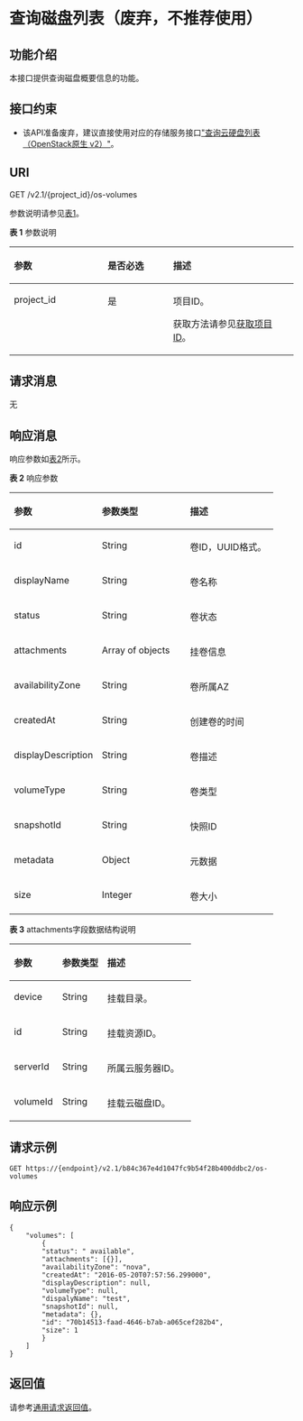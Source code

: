 # 查询磁盘列表（废弃，不推荐使用）<a name="ZH-CN_TOPIC_0065817709"></a>

## 功能介绍<a name="zh-cn_topic_0057973209_section52409933"></a>

本接口提供查询磁盘概要信息的功能。

## 接口约束<a name="zh-cn_topic_0057973209_section53828184"></a>

-   该API准备废弃，建议直接使用对应的存储服务接口["查询云硬盘列表（OpenStack原生 v2）"](https://support.huaweicloud.com/api-evs/evs_04_2068.html)。

## URI<a name="zh-cn_topic_0057973209_section1927356"></a>

GET /v2.1/\{project\_id\}/os-volumes

参数说明请参见[表1](#zh-cn_topic_0057973209_table2814978410562)。

**表 1**  参数说明

<a name="zh-cn_topic_0057973209_table2814978410562"></a>
<table><thead align="left"><tr id="zh-cn_topic_0057973209_row4149654710562"><th class="cellrowborder" valign="top" width="33%" id="mcps1.2.4.1.1"><p id="p5187119"><a name="p5187119"></a><a name="p5187119"></a>参数</p>
</th>
<th class="cellrowborder" valign="top" width="23%" id="mcps1.2.4.1.2"><p id="p17503500"><a name="p17503500"></a><a name="p17503500"></a>是否必选</p>
</th>
<th class="cellrowborder" valign="top" width="44%" id="mcps1.2.4.1.3"><p id="p8497414"><a name="p8497414"></a><a name="p8497414"></a>描述</p>
</th>
</tr>
</thead>
<tbody><tr id="zh-cn_topic_0057973209_row3491217610562"><td class="cellrowborder" valign="top" width="33%" headers="mcps1.2.4.1.1 "><p id="zh-cn_topic_0057973209_p931403110562"><a name="zh-cn_topic_0057973209_p931403110562"></a><a name="zh-cn_topic_0057973209_p931403110562"></a>project_id</p>
</td>
<td class="cellrowborder" valign="top" width="23%" headers="mcps1.2.4.1.2 "><p id="zh-cn_topic_0057973209_p1623904210562"><a name="zh-cn_topic_0057973209_p1623904210562"></a><a name="zh-cn_topic_0057973209_p1623904210562"></a>是</p>
</td>
<td class="cellrowborder" valign="top" width="44%" headers="mcps1.2.4.1.3 "><p id="p37593705"><a name="p37593705"></a><a name="p37593705"></a>项目ID。</p>
<p id="p1180512217438"><a name="p1180512217438"></a><a name="p1180512217438"></a>获取方法请参见<a href="获取项目ID.md">获取项目ID</a>。</p>
</td>
</tr>
</tbody>
</table>

## 请求消息<a name="zh-cn_topic_0057973209_section62865382"></a>

无

## 响应消息<a name="zh-cn_topic_0057973209_section28917527"></a>

响应参数如[表2](#zh-cn_topic_0057973209_table26952071)所示。

**表 2**  响应参数

<a name="zh-cn_topic_0057973209_table26952071"></a>
<table><thead align="left"><tr id="zh-cn_topic_0057973209_row27956541"><th class="cellrowborder" valign="top" width="33.33333333333333%" id="mcps1.2.4.1.1"><p id="p62404314"><a name="p62404314"></a><a name="p62404314"></a>参数</p>
</th>
<th class="cellrowborder" valign="top" width="33.33333333333333%" id="mcps1.2.4.1.2"><p id="p3528183"><a name="p3528183"></a><a name="p3528183"></a>参数类型</p>
</th>
<th class="cellrowborder" valign="top" width="33.33333333333333%" id="mcps1.2.4.1.3"><p id="p17347392"><a name="p17347392"></a><a name="p17347392"></a>描述</p>
</th>
</tr>
</thead>
<tbody><tr id="zh-cn_topic_0057973209_row31251660"><td class="cellrowborder" valign="top" width="33.33333333333333%" headers="mcps1.2.4.1.1 "><p id="zh-cn_topic_0057973209_p48356531"><a name="zh-cn_topic_0057973209_p48356531"></a><a name="zh-cn_topic_0057973209_p48356531"></a>id</p>
</td>
<td class="cellrowborder" valign="top" width="33.33333333333333%" headers="mcps1.2.4.1.2 "><p id="zh-cn_topic_0057973209_p24564930"><a name="zh-cn_topic_0057973209_p24564930"></a><a name="zh-cn_topic_0057973209_p24564930"></a>String</p>
</td>
<td class="cellrowborder" valign="top" width="33.33333333333333%" headers="mcps1.2.4.1.3 "><p id="zh-cn_topic_0057973209_p42128507"><a name="zh-cn_topic_0057973209_p42128507"></a><a name="zh-cn_topic_0057973209_p42128507"></a>卷ID，UUID格式。</p>
</td>
</tr>
<tr id="zh-cn_topic_0057973209_row43612244"><td class="cellrowborder" valign="top" width="33.33333333333333%" headers="mcps1.2.4.1.1 "><p id="zh-cn_topic_0057973209_p42930836"><a name="zh-cn_topic_0057973209_p42930836"></a><a name="zh-cn_topic_0057973209_p42930836"></a>displayName</p>
</td>
<td class="cellrowborder" valign="top" width="33.33333333333333%" headers="mcps1.2.4.1.2 "><p id="zh-cn_topic_0057973209_p54845664"><a name="zh-cn_topic_0057973209_p54845664"></a><a name="zh-cn_topic_0057973209_p54845664"></a>String</p>
</td>
<td class="cellrowborder" valign="top" width="33.33333333333333%" headers="mcps1.2.4.1.3 "><p id="zh-cn_topic_0057973209_p4678079"><a name="zh-cn_topic_0057973209_p4678079"></a><a name="zh-cn_topic_0057973209_p4678079"></a>卷名称</p>
</td>
</tr>
<tr id="zh-cn_topic_0057973209_row42102716"><td class="cellrowborder" valign="top" width="33.33333333333333%" headers="mcps1.2.4.1.1 "><p id="zh-cn_topic_0057973209_p54876848"><a name="zh-cn_topic_0057973209_p54876848"></a><a name="zh-cn_topic_0057973209_p54876848"></a>status</p>
</td>
<td class="cellrowborder" valign="top" width="33.33333333333333%" headers="mcps1.2.4.1.2 "><p id="zh-cn_topic_0057973209_p15839667"><a name="zh-cn_topic_0057973209_p15839667"></a><a name="zh-cn_topic_0057973209_p15839667"></a>String</p>
</td>
<td class="cellrowborder" valign="top" width="33.33333333333333%" headers="mcps1.2.4.1.3 "><p id="zh-cn_topic_0057973209_p39539981"><a name="zh-cn_topic_0057973209_p39539981"></a><a name="zh-cn_topic_0057973209_p39539981"></a>卷状态</p>
</td>
</tr>
<tr id="zh-cn_topic_0057973209_row20315511"><td class="cellrowborder" valign="top" width="33.33333333333333%" headers="mcps1.2.4.1.1 "><p id="zh-cn_topic_0057973209_p34943688"><a name="zh-cn_topic_0057973209_p34943688"></a><a name="zh-cn_topic_0057973209_p34943688"></a>attachments</p>
</td>
<td class="cellrowborder" valign="top" width="33.33333333333333%" headers="mcps1.2.4.1.2 "><p id="zh-cn_topic_0057973209_p11866445"><a name="zh-cn_topic_0057973209_p11866445"></a><a name="zh-cn_topic_0057973209_p11866445"></a>Array of objects</p>
</td>
<td class="cellrowborder" valign="top" width="33.33333333333333%" headers="mcps1.2.4.1.3 "><p id="zh-cn_topic_0057973209_p9464853"><a name="zh-cn_topic_0057973209_p9464853"></a><a name="zh-cn_topic_0057973209_p9464853"></a>挂卷信息</p>
</td>
</tr>
<tr id="zh-cn_topic_0057973209_row18074813"><td class="cellrowborder" valign="top" width="33.33333333333333%" headers="mcps1.2.4.1.1 "><p id="zh-cn_topic_0057973209_p54773733"><a name="zh-cn_topic_0057973209_p54773733"></a><a name="zh-cn_topic_0057973209_p54773733"></a>availabilityZone</p>
</td>
<td class="cellrowborder" valign="top" width="33.33333333333333%" headers="mcps1.2.4.1.2 "><p id="zh-cn_topic_0057973209_p7487365"><a name="zh-cn_topic_0057973209_p7487365"></a><a name="zh-cn_topic_0057973209_p7487365"></a>String</p>
</td>
<td class="cellrowborder" valign="top" width="33.33333333333333%" headers="mcps1.2.4.1.3 "><p id="zh-cn_topic_0057973209_p917327"><a name="zh-cn_topic_0057973209_p917327"></a><a name="zh-cn_topic_0057973209_p917327"></a>卷所属AZ</p>
</td>
</tr>
<tr id="zh-cn_topic_0057973209_row8255951"><td class="cellrowborder" valign="top" width="33.33333333333333%" headers="mcps1.2.4.1.1 "><p id="zh-cn_topic_0057973209_p64752280"><a name="zh-cn_topic_0057973209_p64752280"></a><a name="zh-cn_topic_0057973209_p64752280"></a>createdAt</p>
</td>
<td class="cellrowborder" valign="top" width="33.33333333333333%" headers="mcps1.2.4.1.2 "><p id="zh-cn_topic_0057973209_p10443326"><a name="zh-cn_topic_0057973209_p10443326"></a><a name="zh-cn_topic_0057973209_p10443326"></a>String</p>
</td>
<td class="cellrowborder" valign="top" width="33.33333333333333%" headers="mcps1.2.4.1.3 "><p id="zh-cn_topic_0057973209_p512574"><a name="zh-cn_topic_0057973209_p512574"></a><a name="zh-cn_topic_0057973209_p512574"></a>创建卷的时间</p>
</td>
</tr>
<tr id="zh-cn_topic_0057973209_row4613174"><td class="cellrowborder" valign="top" width="33.33333333333333%" headers="mcps1.2.4.1.1 "><p id="zh-cn_topic_0057973209_p38122810"><a name="zh-cn_topic_0057973209_p38122810"></a><a name="zh-cn_topic_0057973209_p38122810"></a>displayDescription</p>
</td>
<td class="cellrowborder" valign="top" width="33.33333333333333%" headers="mcps1.2.4.1.2 "><p id="zh-cn_topic_0057973209_p939935"><a name="zh-cn_topic_0057973209_p939935"></a><a name="zh-cn_topic_0057973209_p939935"></a>String</p>
</td>
<td class="cellrowborder" valign="top" width="33.33333333333333%" headers="mcps1.2.4.1.3 "><p id="zh-cn_topic_0057973209_p60011947"><a name="zh-cn_topic_0057973209_p60011947"></a><a name="zh-cn_topic_0057973209_p60011947"></a>卷描述</p>
</td>
</tr>
<tr id="zh-cn_topic_0057973209_row3236611"><td class="cellrowborder" valign="top" width="33.33333333333333%" headers="mcps1.2.4.1.1 "><p id="zh-cn_topic_0057973209_p60838957"><a name="zh-cn_topic_0057973209_p60838957"></a><a name="zh-cn_topic_0057973209_p60838957"></a>volumeType</p>
</td>
<td class="cellrowborder" valign="top" width="33.33333333333333%" headers="mcps1.2.4.1.2 "><p id="zh-cn_topic_0057973209_p29008475"><a name="zh-cn_topic_0057973209_p29008475"></a><a name="zh-cn_topic_0057973209_p29008475"></a>String</p>
</td>
<td class="cellrowborder" valign="top" width="33.33333333333333%" headers="mcps1.2.4.1.3 "><p id="zh-cn_topic_0057973209_p3869669"><a name="zh-cn_topic_0057973209_p3869669"></a><a name="zh-cn_topic_0057973209_p3869669"></a>卷类型</p>
</td>
</tr>
<tr id="zh-cn_topic_0057973209_row34827024"><td class="cellrowborder" valign="top" width="33.33333333333333%" headers="mcps1.2.4.1.1 "><p id="zh-cn_topic_0057973209_p2416665"><a name="zh-cn_topic_0057973209_p2416665"></a><a name="zh-cn_topic_0057973209_p2416665"></a>snapshotId</p>
</td>
<td class="cellrowborder" valign="top" width="33.33333333333333%" headers="mcps1.2.4.1.2 "><p id="zh-cn_topic_0057973209_p61532138"><a name="zh-cn_topic_0057973209_p61532138"></a><a name="zh-cn_topic_0057973209_p61532138"></a>String</p>
</td>
<td class="cellrowborder" valign="top" width="33.33333333333333%" headers="mcps1.2.4.1.3 "><p id="zh-cn_topic_0057973209_p52543238"><a name="zh-cn_topic_0057973209_p52543238"></a><a name="zh-cn_topic_0057973209_p52543238"></a>快照ID</p>
</td>
</tr>
<tr id="zh-cn_topic_0057973209_row3127100"><td class="cellrowborder" valign="top" width="33.33333333333333%" headers="mcps1.2.4.1.1 "><p id="zh-cn_topic_0057973209_p51968558"><a name="zh-cn_topic_0057973209_p51968558"></a><a name="zh-cn_topic_0057973209_p51968558"></a>metadata</p>
</td>
<td class="cellrowborder" valign="top" width="33.33333333333333%" headers="mcps1.2.4.1.2 "><p id="zh-cn_topic_0057973209_p48703693"><a name="zh-cn_topic_0057973209_p48703693"></a><a name="zh-cn_topic_0057973209_p48703693"></a>Object</p>
</td>
<td class="cellrowborder" valign="top" width="33.33333333333333%" headers="mcps1.2.4.1.3 "><p id="zh-cn_topic_0057973209_p39631152"><a name="zh-cn_topic_0057973209_p39631152"></a><a name="zh-cn_topic_0057973209_p39631152"></a>元数据</p>
</td>
</tr>
<tr id="zh-cn_topic_0057973209_row21136050"><td class="cellrowborder" valign="top" width="33.33333333333333%" headers="mcps1.2.4.1.1 "><p id="zh-cn_topic_0057973209_p34298471"><a name="zh-cn_topic_0057973209_p34298471"></a><a name="zh-cn_topic_0057973209_p34298471"></a>size</p>
</td>
<td class="cellrowborder" valign="top" width="33.33333333333333%" headers="mcps1.2.4.1.2 "><p id="zh-cn_topic_0057973209_p26712781"><a name="zh-cn_topic_0057973209_p26712781"></a><a name="zh-cn_topic_0057973209_p26712781"></a>Integer</p>
</td>
<td class="cellrowborder" valign="top" width="33.33333333333333%" headers="mcps1.2.4.1.3 "><p id="zh-cn_topic_0057973209_p41316042"><a name="zh-cn_topic_0057973209_p41316042"></a><a name="zh-cn_topic_0057973209_p41316042"></a>卷大小</p>
</td>
</tr>
</tbody>
</table>

**表 3**  attachments字段数据结构说明

<a name="zh-cn_topic_0057973209_table10694153118228"></a>
<table><thead align="left"><tr id="zh-cn_topic_0057973209_row1770213111229"><th class="cellrowborder" valign="top" width="26.502650265026507%" id="mcps1.2.4.1.1"><p id="p74471434194813"><a name="p74471434194813"></a><a name="p74471434194813"></a>参数</p>
</th>
<th class="cellrowborder" valign="top" width="24.81248124812481%" id="mcps1.2.4.1.2"><p id="p7463193414486"><a name="p7463193414486"></a><a name="p7463193414486"></a>参数类型</p>
</th>
<th class="cellrowborder" valign="top" width="48.684868486848686%" id="mcps1.2.4.1.3"><p id="p746323444816"><a name="p746323444816"></a><a name="p746323444816"></a>描述</p>
</th>
</tr>
</thead>
<tbody><tr id="zh-cn_topic_0057973209_row17709183112211"><td class="cellrowborder" valign="top" width="26.502650265026507%" headers="mcps1.2.4.1.1 "><p id="zh-cn_topic_0057973209_p5711203142219"><a name="zh-cn_topic_0057973209_p5711203142219"></a><a name="zh-cn_topic_0057973209_p5711203142219"></a>device</p>
</td>
<td class="cellrowborder" valign="top" width="24.81248124812481%" headers="mcps1.2.4.1.2 "><p id="zh-cn_topic_0057973209_p371215313222"><a name="zh-cn_topic_0057973209_p371215313222"></a><a name="zh-cn_topic_0057973209_p371215313222"></a>String</p>
</td>
<td class="cellrowborder" valign="top" width="48.684868486848686%" headers="mcps1.2.4.1.3 "><p id="zh-cn_topic_0057973209_p87146313224"><a name="zh-cn_topic_0057973209_p87146313224"></a><a name="zh-cn_topic_0057973209_p87146313224"></a>挂载目录。</p>
</td>
</tr>
<tr id="zh-cn_topic_0057973209_row11715153182215"><td class="cellrowborder" valign="top" width="26.502650265026507%" headers="mcps1.2.4.1.1 "><p id="zh-cn_topic_0057973209_p197177319224"><a name="zh-cn_topic_0057973209_p197177319224"></a><a name="zh-cn_topic_0057973209_p197177319224"></a>id</p>
</td>
<td class="cellrowborder" valign="top" width="24.81248124812481%" headers="mcps1.2.4.1.2 "><p id="zh-cn_topic_0057973209_p1719183182216"><a name="zh-cn_topic_0057973209_p1719183182216"></a><a name="zh-cn_topic_0057973209_p1719183182216"></a>String</p>
</td>
<td class="cellrowborder" valign="top" width="48.684868486848686%" headers="mcps1.2.4.1.3 "><p id="zh-cn_topic_0057973209_p97211331142215"><a name="zh-cn_topic_0057973209_p97211331142215"></a><a name="zh-cn_topic_0057973209_p97211331142215"></a>挂载资源ID。</p>
</td>
</tr>
<tr id="zh-cn_topic_0057973209_row117221431132216"><td class="cellrowborder" valign="top" width="26.502650265026507%" headers="mcps1.2.4.1.1 "><p id="zh-cn_topic_0057973209_p37244312222"><a name="zh-cn_topic_0057973209_p37244312222"></a><a name="zh-cn_topic_0057973209_p37244312222"></a>serverId</p>
</td>
<td class="cellrowborder" valign="top" width="24.81248124812481%" headers="mcps1.2.4.1.2 "><p id="zh-cn_topic_0057973209_p11726103113222"><a name="zh-cn_topic_0057973209_p11726103113222"></a><a name="zh-cn_topic_0057973209_p11726103113222"></a>String</p>
</td>
<td class="cellrowborder" valign="top" width="48.684868486848686%" headers="mcps1.2.4.1.3 "><p id="zh-cn_topic_0057973209_p18728731122219"><a name="zh-cn_topic_0057973209_p18728731122219"></a><a name="zh-cn_topic_0057973209_p18728731122219"></a>所属云服务器ID。</p>
</td>
</tr>
<tr id="zh-cn_topic_0057973209_row1729193182219"><td class="cellrowborder" valign="top" width="26.502650265026507%" headers="mcps1.2.4.1.1 "><p id="zh-cn_topic_0057973209_p673013122218"><a name="zh-cn_topic_0057973209_p673013122218"></a><a name="zh-cn_topic_0057973209_p673013122218"></a>volumeId</p>
</td>
<td class="cellrowborder" valign="top" width="24.81248124812481%" headers="mcps1.2.4.1.2 "><p id="zh-cn_topic_0057973209_p1573210319222"><a name="zh-cn_topic_0057973209_p1573210319222"></a><a name="zh-cn_topic_0057973209_p1573210319222"></a>String</p>
</td>
<td class="cellrowborder" valign="top" width="48.684868486848686%" headers="mcps1.2.4.1.3 "><p id="zh-cn_topic_0057973209_p97342312223"><a name="zh-cn_topic_0057973209_p97342312223"></a><a name="zh-cn_topic_0057973209_p97342312223"></a>挂载云磁盘ID。</p>
</td>
</tr>
</tbody>
</table>

## 请求示例<a name="zh-cn_topic_0057973209_section58931151"></a>

```
GET https://{endpoint}/v2.1/b84c367e4d1047fc9b54f28b400ddbc2/os-volumes
```

## 响应示例<a name="section11315915113914"></a>

```
{
    "volumes": [
        {
        "status": " available",
        "attachments": [{}],
        "availabilityZone": "nova",
        "createdAt": "2016-05-20T07:57:56.299000",
        "displayDescription": null,
        "volumeType": null,
        "dispalyName": "test",
        "snapshotId": null,
        "metadata": {},
        "id": "70b14513-faad-4646-b7ab-a065cef282b4",
        "size": 1    
        }
    ]
}
```

## 返回值<a name="zh-cn_topic_0057973209_zh-cn_topic_0020212692_section22960139"></a>

请参考[通用请求返回值](通用请求返回值.md)。

